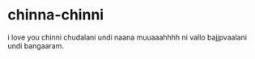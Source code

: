 # chinna-chinni
i love you chinni
chudalani undi naana muuaaahhhh
ni vallo   bajjpvaalani undi bangaaram.
